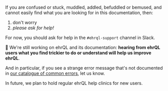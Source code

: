 If you are confused or stuck, muddled, addled, befuddled or bemused,
and cannot easily find what you are looking for in this documentation, then:

1. don't worry
2. _please ask for help!_

For now, you should ask for help in the `#ehrql-support` channel in Slack.

:construction: We're still working on ehrQL and its documentation:
**hearing from ehrQL users what you find trickier to do or understand will help us improve ehrQL**.

And in particular,
if you see a strange error message that's not documented in [our catalogue of common errors](../explanation/errors.md),
let us know.

In future, we plan to hold regular ehrQL help clinics for new users.
